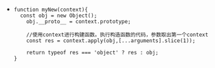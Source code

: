 - ```
  function myNew(context){
  	const obj = new Object();
      obj.__proto__ = context.prototype;
      
      //使用context进行构建函数。执行构造函数的代码，参数取出第一个context
      const res = context.apply(obj,[...arguments].slice(1));
      
      return typeof res === 'object' ? res : obj;
  }
  ```